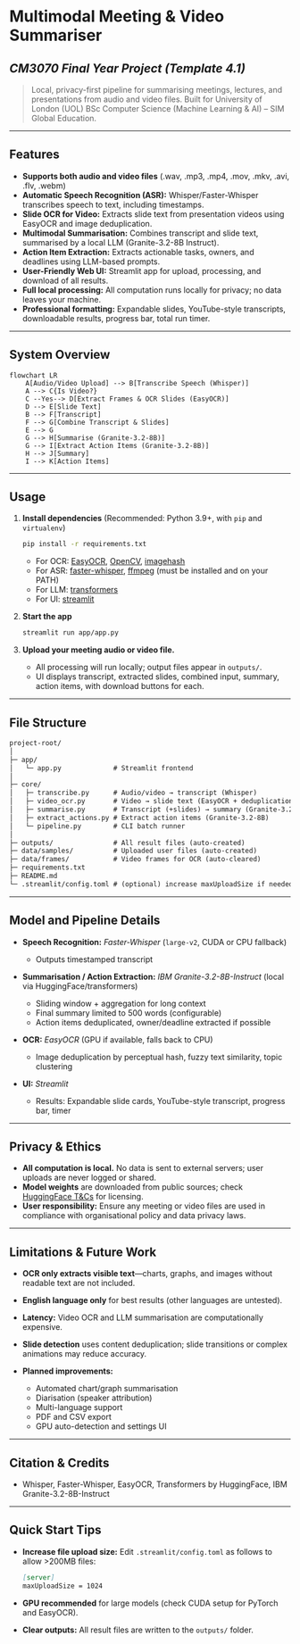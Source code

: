 # Multimodal Meeting & Video Summariser

## *CM3070 Final Year Project (Template 4.1)*

> Local, privacy-first pipeline for summarising meetings, lectures, and presentations from audio and video files.
> Built for University of London (UOL) BSc Computer Science (Machine Learning & AI) – SIM Global Education.

---

## Features

* **Supports both audio and video files** (.wav, .mp3, .mp4, .mov, .mkv, .avi, .flv, .webm)
* **Automatic Speech Recognition (ASR):**
  Whisper/Faster-Whisper transcribes speech to text, including timestamps.
* **Slide OCR for Video:**
  Extracts slide text from presentation videos using EasyOCR and image deduplication.
* **Multimodal Summarisation:**
  Combines transcript and slide text, summarised by a local LLM (Granite-3.2-8B Instruct).
* **Action Item Extraction:**
  Extracts actionable tasks, owners, and deadlines using LLM-based prompts.
* **User-Friendly Web UI:**
  Streamlit app for upload, processing, and download of all results.
* **Full local processing:**
  All computation runs locally for privacy; no data leaves your machine.
* **Professional formatting:**
  Expandable slides, YouTube-style transcripts, downloadable results, progress bar, total run timer.

---

## System Overview

```mermaid
flowchart LR
    A[Audio/Video Upload] --> B[Transcribe Speech (Whisper)]
    A --> C{Is Video?}
    C --Yes--> D[Extract Frames & OCR Slides (EasyOCR)]
    D --> E[Slide Text]
    B --> F[Transcript]
    F --> G[Combine Transcript & Slides]
    E --> G
    G --> H[Summarise (Granite-3.2-8B)]
    G --> I[Extract Action Items (Granite-3.2-8B)]
    H --> J[Summary]
    I --> K[Action Items]
```

---

## Usage

1. **Install dependencies**
   (Recommended: Python 3.9+, with `pip` and `virtualenv`)

   ```sh
   pip install -r requirements.txt
   ```

   * For OCR: [EasyOCR](https://github.com/JaidedAI/EasyOCR), [OpenCV](https://opencv.org/), [imagehash](https://github.com/JohannesBuchner/imagehash)
   * For ASR: [faster-whisper](https://github.com/SYSTRAN/faster-whisper), [ffmpeg](https://ffmpeg.org/) (must be installed and on your PATH)
   * For LLM: [transformers](https://huggingface.co/docs/transformers/index)
   * For UI: [streamlit](https://streamlit.io/)

2. **Start the app**

   ```sh
   streamlit run app/app.py
   ```

3. **Upload your meeting audio or video file.**

   * All processing will run locally; output files appear in `outputs/`.
   * UI displays transcript, extracted slides, combined input, summary, action items, with download buttons for each.

---

## File Structure

``` md
project-root/
│
├─ app/
│   └─ app.py             # Streamlit frontend
│
├─ core/
│   ├─ transcribe.py      # Audio/video → transcript (Whisper)
│   ├─ video_ocr.py       # Video → slide text (EasyOCR + deduplication)
│   ├─ summarise.py       # Transcript (+slides) → summary (Granite-3.2-8B)
│   ├─ extract_actions.py # Extract action items (Granite-3.2-8B)
│   └─ pipeline.py        # CLI batch runner
│
├─ outputs/               # All result files (auto-created)
├─ data/samples/          # Uploaded user files (auto-created)
├─ data/frames/           # Video frames for OCR (auto-cleared)
├─ requirements.txt
├─ README.md
└─ .streamlit/config.toml # (optional) increase maxUploadSize if needed
```

---

## Model and Pipeline Details

* **Speech Recognition:**
  *Faster-Whisper* (`large-v2`, CUDA or CPU fallback)

  * Outputs timestamped transcript

* **Summarisation / Action Extraction:**
  *IBM Granite-3.2-8B-Instruct* (local via HuggingFace/transformers)

  * Sliding window + aggregation for long context
  * Final summary limited to 500 words (configurable)
  * Action items deduplicated, owner/deadline extracted if possible

* **OCR:**
  *EasyOCR* (GPU if available, falls back to CPU)

  * Image deduplication by perceptual hash, fuzzy text similarity, topic clustering

* **UI:**
  *Streamlit*

  * Results: Expandable slide cards, YouTube-style transcript, progress bar, timer

---

## Privacy & Ethics

* **All computation is local.**
  No data is sent to external servers; user uploads are never logged or shared.
* **Model weights** are downloaded from public sources; check [HuggingFace T\&Cs](https://huggingface.co/ibm-granite/granite-3.2-8b-instruct) for licensing.
* **User responsibility:** Ensure any meeting or video files are used in compliance with organisational policy and data privacy laws.

---

## Limitations & Future Work

* **OCR only extracts visible text**—charts, graphs, and images without readable text are not included.
* **English language only** for best results (other languages are untested).
* **Latency:** Video OCR and LLM summarisation are computationally expensive.
* **Slide detection** uses content deduplication; slide transitions or complex animations may reduce accuracy.
* **Planned improvements:**

  * Automated chart/graph summarisation
  * Diarisation (speaker attribution)
  * Multi-language support
  * PDF and CSV export
  * GPU auto-detection and settings UI

---

## Citation & Credits

* Whisper, Faster-Whisper, EasyOCR, Transformers by HuggingFace, IBM Granite-3.2-8B-Instruct

---

## Quick Start Tips

* **Increase file upload size:**
  Edit `.streamlit/config.toml` as follows to allow >200MB files:

  ``` md
  [server]
  maxUploadSize = 1024
  ```

* **GPU recommended** for large models (check CUDA setup for PyTorch and EasyOCR).
* **Clear outputs:** All result files are written to the `outputs/` folder.
